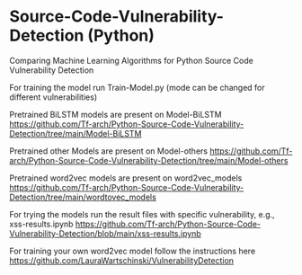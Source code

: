 # Source-Code-Vulnerability-Detection (Python)
Comparing Machine Learning Algorithms for Python Source Code Vulnerability Detection

For training the model run Train-Model.py (mode can be changed for different vulnerabilities)

Pretrained BiLSTM models are present on Model-BiLSTM https://github.com/Tf-arch/Python-Source-Code-Vulnerability-Detection/tree/main/Model-BiLSTM

Pretrained other Models are present on Model-others https://github.com/Tf-arch/Python-Source-Code-Vulnerability-Detection/tree/main/Model-others

Pretrained word2vec models are present on word2vec_models https://github.com/Tf-arch/Python-Source-Code-Vulnerability-Detection/tree/main/wordtovec_models

For trying the models run the result files with specific vulnerability, e.g., xss-results.ipynb https://github.com/Tf-arch/Python-Source-Code-Vulnerability-Detection/blob/main/xss-results.ipynb

For training your own word2vec model follow the instructions here https://github.com/LauraWartschinski/VulnerabilityDetection
